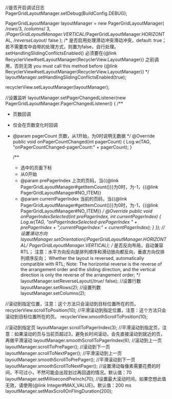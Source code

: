 //是否开启调试日志
PagerGridLayoutManager.setDebug(BuildConfig.DEBUG);

PagerGridLayoutManager layoutManager = new PagerGridLayoutManager(
/*rows*/3,
/*columns*/ 3,
/*PagerGridLayoutManager.VERTICAL*/PagerGridLayoutManager.HORIZONTAL,
/*reverseLayout*/ false
);
/*
是否启用处理滑动冲突滑动冲突，default: true；若不需要库中自带的处理方式，则置为false，自行处理。
setHandlingSlidingConflictsEnabled() 必须要在{@link RecyclerView#setLayoutManager(RecyclerView.LayoutManager)} 之前调用，否则无效
you must call this method before {@link RecyclerView#setLayoutManager(RecyclerView.LayoutManager)}
*/
layoutManager.setHandlingSlidingConflictsEnabled(true);

recyclerView.setLayoutManager(layoutManager);

//设置监听
layoutManager.setPagerChangedListener(new PagerGridLayoutManager.PagerChangedListener() {
/**
* 页数回调
* 仅会在页数变化时回调
* @param pagerCount 页数，从1开始，为0时说明无数据
*/
@Override
public void onPagerCountChanged(int pagerCount) {
Log.w(TAG, "onPagerCountChanged-pagerCount:" + pagerCount);
}

    /**
     * 选中的页面下标
     * 从0开始
     * @param prePagerIndex     上次的页码，当{{@link PagerGridLayoutManager#getItemCount()}}为0时，为-1，{{@link PagerGridLayoutManager#NO_ITEM}}
     * @param currentPagerIndex 当前的页码，当{{@link PagerGridLayoutManager#getItemCount()}}为0时，为-1，{{@link PagerGridLayoutManager#NO_ITEM}}
     */
    @Override
    public void onPagerIndexSelected(int prePagerIndex, int currentPagerIndex) {
        Log.w(TAG, "onPagerIndexSelected-prePagerIndex " + prePagerIndex + ",currentPagerIndex:" + currentPagerIndex);
    }
});
//设置滑动方向
layoutManager.setOrientation(/*PagerGridLayoutManager.HORIZONTAL*/ PagerGridLayoutManager.VERTICAL);
/*
是否反向布局，自动兼容RTL；
注意：水平方向反向是排列顺序和滑动放向都反向，垂直方向仅排列顺序反向；
Whether the layout is reversed, automatically compatible with RTL;
Note: The horizontal reverse is the reverse of the arrangement order and the sliding direction, and the vertical direction is only the reverse of the arrangement order;
*/
layoutManager.setReverseLayout(/*true*/ false);
//设置行数
layoutManager.setRows(2);
//设置列数
layoutManager.setColumns(2);

//滚动到指定位置，注意：这个方法只会滚动到目标位置所在的页。
recyclerView.scrollToPosition(10);
//平滑滚动到指定位置，注意：这个方法只会滚动到目标位置所在的页。
recyclerView.smoothScrollToPosition(10);

//滚动到指定页
layoutManager.scrollToPagerIndex(3);
//平滑滚动到指定页，注意：如果滚动的页与当前页超过3，避免长时间滚动，会先直接滚动到就近的页，再做平滑滚动
layoutManager.smoothScrollToPagerIndex(6);
//滚动到上一页
layoutManager.scrollToPrePager();
//滚动到下一页
layoutManager.scrollToNextPager();
//平滑滚动到上一页
layoutManager.smoothScrollToPrePager();
//平滑滚动到下一页
layoutManager.smoothScrollToNextPager();
//设置滑动每像素需要花费的时间，不可过小，不然可能会出现划过再回退的情况。默认值：70
layoutManager.setMillisecondPreInch(70);
//设置最大滚动时间，如果您想此值无效，请使用{@link Integer#MAX_VALUE}。默认值：200 ms
layoutManager.setMaxScrollOnFlingDuration(200);
